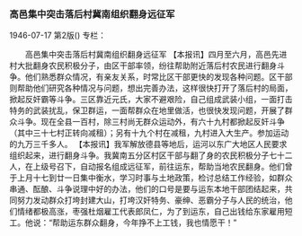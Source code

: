 ### 高邑集中突击落后村冀南组织翻身远征军

1946-07-17
第2版()
专栏：

　　高邑集中突击落后村冀南组织翻身远征军
    【本报讯】四月至六月，高邑先进村大批翻身农民积极分子，由区干部率领，纷往帮助附近落后村农民进行翻身斗争。他们熟悉群众情况，有亲友关系，时常比区干部更快的发现各种问题。区干部则帮助他们研究各种情况与问题，想出完善办法，这样很快打开了落后村的局面，掀起反奸霸等斗争。三区靠近元氏，大家不避艰险，自己组成武装小组，一面打击特务的武装扰乱，保卫群运，一面帮群众在地里做活，也很快发现问题，开展了群众斗争。现在全县一百村，除三村尚无群众运动外，有六十九村都掀起反奸斗争（其中三十七村正转向减租）；另有十九个村在减租，九村进入大生产。参加运动的九万三千多人。
    【本报讯】我军解放德县等地后，运河以东广大地区人民要求组织起来，进行翻身斗争。我冀南五分区村区干部与翻了身的农民积极分子七十二人，在上级号召下，自动报名组成远征军，前往运东，帮助当地农民翻身。他们曾于上月十七到廿一日集中衡水，学习时事与土地政策，检讨总结工作经验，如群众串通、酝酿、斗争说理中好的办法，他们的口号是要与运东本地干部团结起来，共同努力发动群众打垮封建大山，打垮汉奸特务、豪绅、恶霸分子与人民的统治，他们情绪都极高涨，枣强杜烟雇工代表郎凤仁，为了到运东，自己出钱给东家雇用短工。他说：“帮助运东群众翻身，今年挣不上工钱，我也情愿干！”
